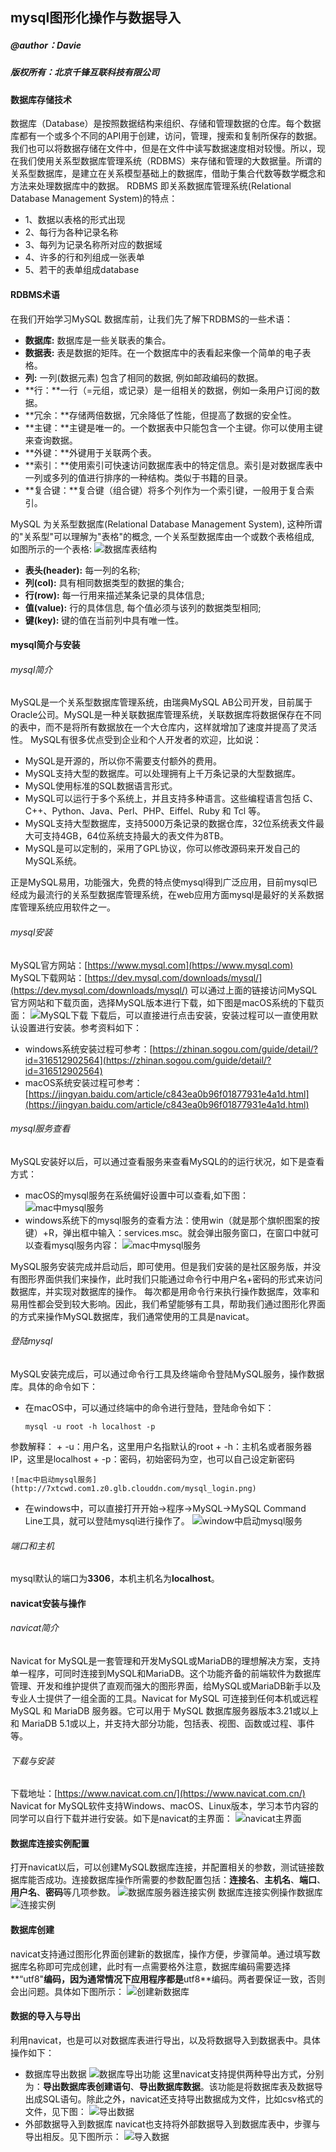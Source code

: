 ## mysql图形化操作与数据导入
##### @author：Davie
##### 版权所有：北京千锋互联科技有限公司

#### 数据库存储技术
数据库（Database）是按照数据结构来组织、存储和管理数据的仓库。每个数据库都有一个或多个不同的API用于创建，访问，管理，搜索和复制所保存的数据。我们也可以将数据存储在文件中，但是在文件中读写数据速度相对较慢。所以，现在我们使用关系型数据库管理系统（RDBMS）来存储和管理的大数据量。所谓的关系型数据库，是建立在关系模型基础上的数据库，借助于集合代数等数学概念和方法来处理数据库中的数据。
RDBMS 即关系数据库管理系统(Relational Database Management System)的特点：
* 1、数据以表格的形式出现
* 2、每行为各种记录名称
* 3、每列为记录名称所对应的数据域
* 4、许多的行和列组成一张表单
* 5、若干的表单组成database

#### RDBMS术语
在我们开始学习MySQL 数据库前，让我们先了解下RDBMS的一些术语：
* **数据库:** 数据库是一些关联表的集合。
* **数据表:** 表是数据的矩阵。在一个数据库中的表看起来像一个简单的电子表格。
* **列:** 一列(数据元素) 包含了相同的数据, 例如邮政编码的数据。
* **行：**一行（=元组，或记录）是一组相关的数据，例如一条用户订阅的数据。
* **冗余：**存储两倍数据，冗余降低了性能，但提高了数据的安全性。
* **主键：**主键是唯一的。一个数据表中只能包含一个主键。你可以使用主键来查询数据。
* **外键：**外键用于关联两个表。
* **索引：**使用索引可快速访问数据库表中的特定信息。索引是对数据库表中一列或多列的值进行排序的一种结构。类似于书籍的目录。
* **复合键：**复合键（组合键）将多个列作为一个索引键，一般用于复合索引。

MySQL 为关系型数据库(Relational Database Management System), 这种所谓的"关系型"可以理解为"表格"的概念, 一个关系型数据库由一个或数个表格组成, 如图所示的一个表格:
![数据库表结构](http://7xtcwd.com1.z0.glb.clouddn.com/mysql_table.png)

* **表头(header):** 每一列的名称;
* **列(col):** 具有相同数据类型的数据的集合;
* **行(row):** 每一行用来描述某条记录的具体信息;
* **值(value):** 行的具体信息, 每个值必须与该列的数据类型相同;
* **键(key):** 键的值在当前列中具有唯一性。

#### mysql简介与安装
###### mysql简介
MySQL是一个关系型数据库管理系统，由瑞典MySQL AB公司开发，目前属于Oracle公司。MySQL是一种关联数据库管理系统，关联数据库将数据保存在不同的表中，而不是将所有数据放在一个大仓库内，这样就增加了速度并提高了灵活性。
MySQL有很多优点受到企业和个人开发者的欢迎，比如说：
* MySQL是开源的，所以你不需要支付额外的费用。
* MySQL支持大型的数据库。可以处理拥有上千万条记录的大型数据库。
* MySQL使用标准的SQL数据语言形式。
* MySQL可以运行于多个系统上，并且支持多种语言。这些编程语言包括 C、C++、Python、Java、Perl、PHP、Eiffel、Ruby 和 Tcl 等。
* MySQL支持大型数据库，支持5000万条记录的数据仓库，32位系统表文件最大可支持4GB，64位系统支持最大的表文件为8TB。
* MySQL是可以定制的，采用了GPL协议，你可以修改源码来开发自己的MySQL系统。

正是MySQL易用，功能强大，免费的特点使mysql得到广泛应用，目前mysql已经成为最流行的关系型数据库管理系统，在web应用方面mysql是最好的关系数据库管理系统应用软件之一。
###### mysql安装
MySQL官方网站：[https://www.mysql.com](https://www.mysql.com)
MySQL下载网站：[https://dev.mysql.com/downloads/mysql/](https://dev.mysql.com/downloads/mysql/)
可以通过上面的链接访问MySQL官方网站和下载页面，选择MySQL版本进行下载，如下图是macOS系统的下载页面：
![MySQL下载](http://7xtcwd.com1.z0.glb.clouddn.com/mysql_download.png)
下载后，可以直接进行点击安装，安装过程可以一直使用默认设置进行安装。参考资料如下：
* windows系统安装过程可参考：[https://zhinan.sogou.com/guide/detail/?id=316512902564](https://zhinan.sogou.com/guide/detail/?id=316512902564)
* macOS系统安装过程可参考：[https://jingyan.baidu.com/article/c843ea0b96f01877931e4a1d.html](https://jingyan.baidu.com/article/c843ea0b96f01877931e4a1d.html)

###### mysql服务查看
MySQL安装好以后，可以通过查看服务来查看MySQL的的运行状况，如下是查看方式：
* macOS的mysql服务在系统偏好设置中可以查看,如下图：
![mac中mysql服务](http://7xtcwd.com1.z0.glb.clouddn.com/mac_mysqlservice.png)
* windows系统下的mysql服务的查看方法：使用win（就是那个旗帜图案的按键）+R，弹出框中输入：services.msc。就会弹出服务窗口，在窗口中就可以查看mysql服务内容：
![mac中mysql服务](http://7xtcwd.com1.z0.glb.clouddn.com/windows_mysqlservice.png)

MySQL服务安装完成并启动后，即可使用。但是我们安装的是社区服务版，并没有图形界面供我们来操作，此时我们只能通过命令行中用户名+密码的形式来访问数据库，并实现对数据库的操作。
每次都是用命令行来执行操作数据库，效率和易用性都会受到较大影响。因此，我们希望能够有工具，帮助我们通过图形化界面的方式来操作MySQL数据库，我们通常使用的工具是navicat。

###### 登陆mysql
MySQL安装完成后，可以通过命令行工具及终端命令登陆MySQL服务，操作数据库。具体的命令如下：
* 在macOS中，可以通过终端中的命令进行登陆，登陆命令如下：

    ```
    mysql -u root -h localhost -p 
    ```
参数解释：
    + -u：用户名，这里用户名指默认的root
    + -h：主机名或者服务器IP，这里是localhost
    + -p：密码，初始密码为空，也可以自己设定新密码

    ![mac中启动mysql服务](http://7xtcwd.com1.z0.glb.clouddn.com/mysql_login.png)

* 在windows中，可以直接打开开始->程序->MySQL->MySQL Command Line工具，就可以登陆mysql进行操作了。
    ![window中启动mysql服务](http://7xtcwd.com1.z0.glb.clouddn.com/mysql_windows.png)

###### 端口和主机
mysql默认的端口为**3306**，本机主机名为**localhost**。

#### navicat安装与操作

###### navicat简介
Navicat for MySQL是一套管理和开发MySQL或MariaDB的理想解决方案，支持单一程序，可同时连接到MySQL和MariaDB。这个功能齐备的前端软件为数据库管理、开发和维护提供了直观而强大的图形界面，给MySQL或MariaDB新手以及专业人士提供了一组全面的工具。Navicat for MySQL 可连接到任何本机或远程 MySQL 和 MariaDB 服务器。它可以用于 MySQL 数据库服务器版本3.21或以上和 MariaDB 5.1或以上，并支持大部分功能，包括表、视图、函数或过程、事件等。
###### 下载与安装
下载地址：[https://www.navicat.com.cn/](https://www.navicat.com.cn/)
Navicat for MySQL软件支持Windows、macOS、Linux版本，学习本节内容的同学可以自行下载并进行安装。如下是navicat的主界面：
![navicat主界面](http://7xtcwd.com1.z0.glb.clouddn.com/navicat_index.png)

#### 数据库连接实例配置
打开navicat以后，可以创建MySQL数据库连接，并配置相关的参数，测试链接数据库能否成功。连接数据库操作所需要的参数配置包括：**连接名**、**主机名**、**端口**、**用户名**、**密码**等几项参数。
![数据库服务器连接实例](http://7xtcwd.com1.z0.glb.clouddn.com/connect_test.png)
数据库连接实例操作数据库
![连接实例](http://7xtcwd.com1.z0.glb.clouddn.com/open_database.png)

#### 数据库创建
navicat支持通过图形化界面创建新的数据库，操作方便，步骤简单。通过填写数据库名称即可完成创建，此时有一点需要格外注意，数据库编码需要选择**“utf8"**编码，因为通常情况下应用程序都是**utf8**编码。两者要保证一致，否则会出问题。具体如下图所示：
![创建新数据库](http://7xtcwd.com1.z0.glb.clouddn.com/mysql_createdatabase.png)

#### 数据的导入与导出
利用navicat，也是可以对数据库表进行导出，以及将数据导入到数据表中。具体操作如下：
* 数据库导出数据
![数据库导出功能](http://7xtcwd.com1.z0.glb.clouddn.com/mysql_export.png)
这里navicat支持提供两种导出方式，分别为：**导出数据库表创建语句**、**导出数据库数据**。该功能是将数据库表及数据导出成SQL语句。除此之外，navicat还支持导出数据成为文件，比如csv格式的文件，见下图：
![导出数据](http://7xtcwd.com1.z0.glb.clouddn.com/mysql_exportfile.png)
* 外部数据导入到数据库
navicat也支持将外部数据导入到数据库表中，步骤与导出相反。见下图所示：
![导入数据](http://7xtcwd.com1.z0.glb.clouddn.com/mysql_importfile.png)
